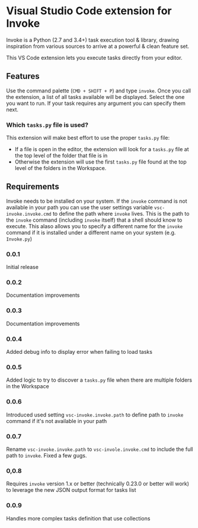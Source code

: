 # Visual Studio Code extension for Invoke

Invoke is a Python (2.7 and 3.4+) task execution tool & library, drawing inspiration from various sources to arrive at a powerful & clean feature set.

This VS Code extension lets you execute tasks directly from your editor.

## Features

Use the command palette (`CMD + SHIFT + P`) and type `invoke`. Once you call the extension, a list of all tasks available will be displayed. Select the one you want to run. If your task requires any argument you can specify them next.

### Which `tasks.py` file is used?

This extension will make best effort to use the proper `tasks.py` file:
   - If a file is open in the editor, the extension will look for a `tasks.py` file at the top level of the folder that file is in
   - Otherwise the extension will use the first `tasks.py` file found at the top level of the folders in the Workspace.

## Requirements

Invoke needs to be installed on your system. If the `invoke` command is not available in your path you can use the user settings variable `vsc-invoke.invoke.cmd` to define the path where `invoke` lives. This is the path to the `invoke` command (including `invoke` itself) that a shell should know to execute. This alaso allows you to specify a different name for the `invoke` command if it is installed under a different name on your system (e.g. `Invoke.py`)

### 0.0.1
Initial release

### 0.0.2
Documentation improvements

### 0.0.3
Documentation improvements

### 0.0.4
Added debug info to display error when failing to load tasks

### 0.0.5
Added logic to try to discover a `tasks.py` file when there are multiple folders in the Workspace

### 0.0.6
Introduced used setting `vsc-invoke.invoke.path` to define path to `invoke` command if it's not available in your path

### 0.0.7
Rename `vsc-invoke.invoke.path` to `vsc-invole.invoke.cmd` to include the full path to `invoke`. Fixed a few gugs.

### 0,0.8
Requires `invoke` version 1.x or better (technically 0.23.0 or better will work) to leverage the new JSON output format for tasks list

### 0.0.9
Handles more complex tasks definition that use collections